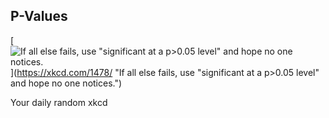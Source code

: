 ## P-Values
[![If all else fails, use "significant at a p>0.05 level" and hope no one notices.](https://imgs.xkcd.com/comics/p_values.png)](https://xkcd.com/1478/ "If all else fails, use "significant at a p>0.05 level" and hope no one notices.")

Your daily random xkcd
